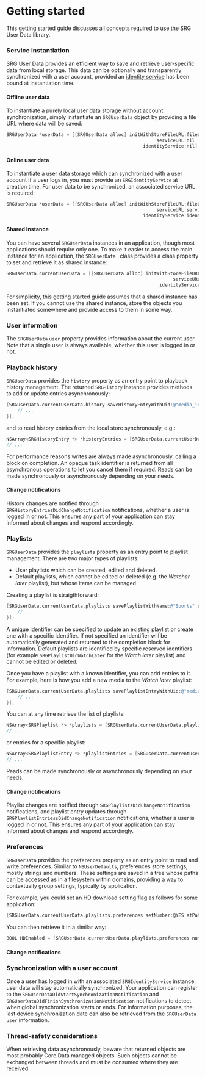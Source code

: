 Getting started
===============

This getting started guide discusses all concepts required to use the SRG User Data library.

### Service instantiation

SRG User Data provides an efficient way to save and retrieve user-specific data from local storage. This data can be optionally and transparently synchronized with a user account, provided an [identity service](https://github.com/SRGSSR/srgidentity-ios) has been bound at instantiation time.

#### Offline user data

To instantiate a purely local user data storage without account synchronization, simply instantiate an `SRGUserData` object by providing a file URL where data will be saved:

```objective-c
SRGUserData *userData = [[SRGUserData alloc] initWithStoreFileURL:fileURL
                                                       serviceURL:nil
                                                  identityService:nil];
```

#### Online user data

To instantiate a user data storage which can synchronized with a user account if a user logs in, you must provide an `SRGIdentityService` at creation time. For user data to be synchronized, an associated service URL is required:

```objective-c
SRGUserData *userData = [[SRGUserData alloc] initWithStoreFileURL:fileURL
                                                       serviceURL:serviceURL
                                                  identityService:identityService];
```

#### Shared instance

You can have several `SRGUserData` instances in an application, though most applications should require only one. To make it easier to access the main instance for an application, the `SRGUserData ` class provides a class property to set and retrieve it as shared instance:

```objective-c
SRGUserData.currentUserData = [[SRGUserData alloc] initWithStoreFileURL:fileURL
                                                             serviceURL:serviceURL
                                                        identityService:identityService];
```

For simplicity, this getting started guide assumes that a shared instance has been set. If you cannot use the shared instance, store the objects you instantiated somewhere and provide access to them in some way.

### User information

The `SRGUserData` `user` property provides information about the current user. Note that a single user is always available, whether this user is logged in or not.

### Playback history

`SRGUserData` provides the `history` property as an entry point to playback history management. The returned `SRGHistory` instance provides methods to add or update entries asynchronously:

```objective-c
[SRGUserData.currentUserData.history saveHistoryEntryWithUid:@"media_id" lastPlaybackTime:CMTimeMakeWithSeconds(100., NSEC_PER_SEC) deviceUid:@"My device" completionBlock^(NSError * _Nonnull error) {
    // ...
}];
```

and to read history entries from the local store synchronously, e.g.:

```objective-c
NSArray<SRGHistoryEntry *> *historyEntries = [SRGUserData.currentUserData.history historyEntriesMatchingPredicate:nil sortedWithDescriptors:nil];
// ...
```

For performance reasons writes are always made asynchronously, calling a block on completion. An opaque task identifier is returned from all asynchronous operations to let you cancel them if required. Reads can be made synchronously or asynchronously depending on your needs.

#### Change notifications

History changes are notified through `SRGHistoryEntriesDidChangeNotification` notifications, whether a user is logged in or not. This ensures any part of your application can stay informed about changes and respond accordingly.

### Playlists

`SRGUserData` provides the `playlists` property as an entry point to playlist management. There are two major types of playlists:

* User playlists which can be created, edited and deleted.
* Default playlists, which cannot be edited or deleted (e.g. the _Watcher later_ playlist), but whose items can be managed.

Creating a playlist is straigthforward:

```objective-c
[SRGUserData.currentUserData.playlists savePlaylistWithName:@"Sports" uid:nil completionBlock:^(NSString * _Nullable uid, NSError * _Nullable error) {
    // ...  
}];
```

A unique identifier can be specified to update an existing playlist or create one with a specific identifier. If not specified an identifier will be automatically generated and returned to the completion block for information. Default playlists are identified by specific reserved identifiers (for example `SRGPlaylistUidWatchLater` for the _Watch later_ playlist) and cannot be edited or deleted.

Once you have a playlist with a known identifier, you can add entries to it. For example, here is how you add a new media to the _Watch later_ playlist:

```objective-c
[SRGUserData.currentUserData.playlists savePlaylistEntryWithUid:@"media_id" inPlaylistWithUid:SRGPlaylistUidWatchLater completionBlock:^(NSError * _Nullable error) {
    // ...
}];
```

You can at any time retrieve the list of playlists:

```objective-c
NSArray<SRGPlaylist *> *playlists = [SRGUserData.currentUserData.playlists playlistsMatchingPredicate:nil sortedWithDescriptors:nil];
// ...
```

or entries for a specific playlist:

```objective-c
NSArray<SRGPlaylistEntry *> *playlistEntries = [SRGUserData.currentUserData.playlists playlistEntriesInPlaylistWithUid:SRGPlaylistUidWatchLater matchingPredicate:nil sortedWithDescriptors:nil];
// ...
```
Reads can be made synchronously or asynchronously depending on your needs.

#### Change notifications

Playlist changes are notified through `SRGPlaylistsDidChangeNotification` notifications, and playlist entry updates through `SRGPlaylistEntriessDidChangeNotification` notifications, whether a user is logged in or not. This ensures any part of your application can stay informed about changes and respond accordingly.

### Preferences

`SRGUserData` provides the `preferences` property as an entry point to read and write preferences. Similar to `NSUserDefaults`, preferences store settings, mostly strings and numbers. These settings are saved in a tree whose paths can be accessed as in a filesystem within domains, providing a way to contextually group settings, typically by application.

For example, you could set an HD download setting flag as follows for some application:

```objective-c
[SRGUserData.currentUserData.playlists.preferences setNumber:@YES atPath:@"settings/downloads/hd" inDomain:@"my_app"];
```

You can then retrieve it in a similar way:

```objective-c
BOOL HDEnabled = [SRGUserData.currentUserData.playlists.preferences numberAtPath:@"settings/downloads/hd" inDomain:@"my_app"].boolValue;
```


#### Change notifications

### Synchronization with a user account

Once a user has logged in with an associated `SRGIdentityService` instance, user data will stay automatically synchronized. Your application can register to the `SRGUserDataDidStartSynchronizationNotification` and `SRGUserDataDidFinishSynchronizationNotification` notifications to detect when global synchronization starts or ends. For information purposes, the last device synchronization date can also be retrieved from the `SRGUserData` `user` information.

### Thread-safety considerations

When retrieving data asynchronously, beware that returned objects are most probably Core Data managed objects. Such objects cannot be exchanged between threads and must be consumed where they are received.
